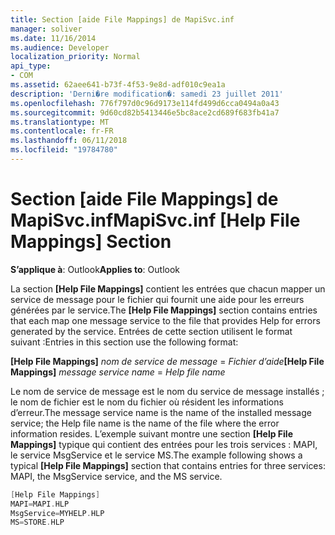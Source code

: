 ```yaml
---
title: Section [aide File Mappings] de MapiSvc.inf
manager: soliver
ms.date: 11/16/2014
ms.audience: Developer
localization_priority: Normal
api_type:
- COM
ms.assetid: 62aee641-b73f-4f53-9e8d-adf010c9ea1a
description: 'Derni�re modification�: samedi 23 juillet 2011'
ms.openlocfilehash: 776f797d0c96d9173e114fd499d6cca0494a0a43
ms.sourcegitcommit: 9d60cd82b5413446e5bc8ace2cd689f683fb41a7
ms.translationtype: MT
ms.contentlocale: fr-FR
ms.lasthandoff: 06/11/2018
ms.locfileid: "19784780"
---
```

# <a name="mapisvcinf-help-file-mappings-section"></a><span data-ttu-id="7a0a4-103">Section [aide File Mappings] de MapiSvc.inf</span><span class="sxs-lookup"><span data-stu-id="7a0a4-103">MapiSvc.inf [Help File Mappings] Section</span></span>

  
  
<span data-ttu-id="7a0a4-104">**S’applique à**: Outlook</span><span class="sxs-lookup"><span data-stu-id="7a0a4-104">**Applies to**: Outlook</span></span> 
  
<span data-ttu-id="7a0a4-105">La section **[Help File Mappings]** contient les entrées que chacun mapper un service de message pour le fichier qui fournit une aide pour les erreurs générées par le service.</span><span class="sxs-lookup"><span data-stu-id="7a0a4-105">The **[Help File Mappings]** section contains entries that each map one message service to the file that provides Help for errors generated by the service.</span></span> <span data-ttu-id="7a0a4-106">Entrées de cette section utilisent le format suivant :</span><span class="sxs-lookup"><span data-stu-id="7a0a4-106">Entries in this section use the following format:</span></span> 
  
 <span data-ttu-id="7a0a4-107">**[Help File Mappings]** _nom de service de message_  =   _Fichier d’aide_</span><span class="sxs-lookup"><span data-stu-id="7a0a4-107">**[Help File Mappings]** _message service name_ =  _Help file name_</span></span>
  
<span data-ttu-id="7a0a4-108">Le nom de service de message est le nom du service de message installés ; le nom de fichier est le nom du fichier où résident les informations d’erreur.</span><span class="sxs-lookup"><span data-stu-id="7a0a4-108">The message service name is the name of the installed message service; the Help file name is the name of the file where the error information resides.</span></span> <span data-ttu-id="7a0a4-109">L’exemple suivant montre une section **[Help File Mappings]** typique qui contient des entrées pour les trois services : MAPI, le service MsgService et le service MS.</span><span class="sxs-lookup"><span data-stu-id="7a0a4-109">The example following shows a typical **[Help File Mappings]** section that contains entries for three services: MAPI, the MsgService service, and the MS service.</span></span> 
  
```cpp
[Help File Mappings]
MAPI=MAPI.HLP
MsgService=MYHELP.HLP
MS=STORE.HLP

```


